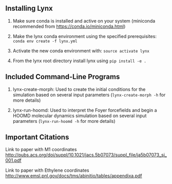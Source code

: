 ## Installing Lynx

1) Make sure conda is installed and active on your system (miniconda recommended from https://conda.io/miniconda.html)

2) Make the lynx conda environment using the specified prerequisites: `conda env create -f lynx.yml`

3) Activate the new conda environment with: `source activate lynx`

4) From the lynx root directory install lynx using `pip install -e .`

## Included Command-Line Programs

1) lynx-create-morph: Used to create the initial conditions for the simulation based on several input parameters (`lynx-create-morph -h` for more details)

2) lynx-run-hoomd: Used to interpret the Foyer forcefields and begin a HOOMD molecular dynamics simulation based on several input parameters (`lynx-run-hoomd -h` for more details)


## Important Citations

Link to paper with M1 coordinates
http://pubs.acs.org/doi/suppl/10.1021/jacs.5b07073/suppl_file/ja5b07073_si_001.pdf

Link to paper with Ethylene coordinates
http://www.emsl.pnl.gov/docs/tms/abinitio/tables/appendixa.pdf
